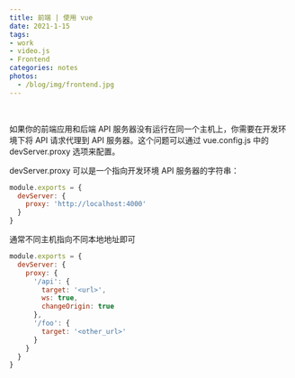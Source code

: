 ```yaml
---
title: 前端 | 使用 vue 
date: 2021-1-15
tags: 
- work
- video.js
- Frontend
categories: notes
photos:
  - /blog/img/frontend.jpg
---
```


<br>
<!--more-->

如果你的前端应用和后端 API 服务器没有运行在同一个主机上，你需要在开发环境下将 API 请求代理到 API 服务器。这个问题可以通过 vue.config.js 中的 devServer.proxy 选项来配置。

devServer.proxy 可以是一个指向开发环境 API 服务器的字符串：

```js
module.exports = {
  devServer: {
    proxy: 'http://localhost:4000'
  }
}
```

通常不同主机指向不同本地地址即可

```js
module.exports = {
  devServer: {
    proxy: {
      '/api': {
        target: '<url>',
        ws: true,
        changeOrigin: true
      },
      '/foo': {
        target: '<other_url>'
      }
    }
  }
}
```